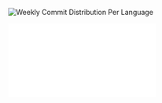 ![Weekly Commit Distribution Per Language](./commit_distribution_week_49.png)

![Resume / CV](./cv-public.pdf)
